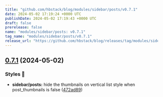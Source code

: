 ```yaml
---
title: "github.com/hbstack/blog/modules/sidebar/posts/v0.7.1"
date: 2024-05-02 17:19:24 +0000 UTC
publishDate: 2024-05-02 17:19:43 +0000 UTC
draft: false
prerelease: false
name: "modules/sidebar/posts: v0.7.1"
tag_name: "modules/sidebar/posts/v0.7.1"
release_url: "https://github.com/hbstack/blog/releases/tag/modules/sidebar/posts/v0.7.1"
---
```


## [0.7.1](https://github.com/hbstack/blog/compare/modules/sidebar/posts/v0.7.0...modules/sidebar/posts/v0.7.1) (2024-05-02)


### Styles 🎨

* **sidebar/posts:** hide the thumbnails on vertical list style when post_thumbnails is false ([472ad89](https://github.com/hbstack/blog/commit/472ad8939d8b9c0b7634e0ca81af7d7064030079))
